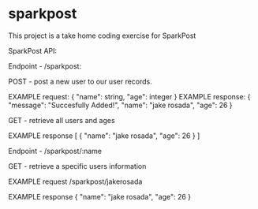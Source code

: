 # sparkpost
This project is a take home coding exercise for SparkPost

SparkPost API:

Endpoint - /sparkpost: 

POST - post a new user to our user records. 

EXAMPLE request:
{
  "name": string,
  "age": integer
 }
 EXAMPLE response:
 {
    "message": "Succesfully Added!",
    "name": "jake rosada",
    "age": 26
}
 
 GET - retrieve all users and ages
 
 EXAMPLE response
 [
    {
        "name": "jake rosada",
        "age": 26
    }
]

Endpoint - /sparkpost/:name

GET - retrieve a specific users information

EXAMPLE request
/sparkpost/jakerosada

EXAMPLE response
{
    "name": "jake rosada",
    "age": 26
}
